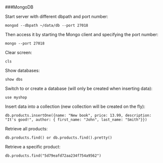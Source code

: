 ###MongoDB

Start server with different dbpath and port number:
```
mongod --dbpath ~/data/db --port 27018
```

Then access it by starting the Mongo client and specifying the port number:
```
mongo --port 27018
```

Clear screen:
```
cls
```

Show databases:
```
show dbs
```

Switch to or create a database (will only be created when inserting data):
```
use myshop
```

Insert data into a collection (new collection will be created on the fly):
```
db.products.insertOne({name: "New book", price: 13.99, description: "It's good!", author: { first_name: "John", last_name: "Smith"}})
```

Retrieve all products:
```
db.products.find() or db.products.find().pretty()
```

Retrieve a specific product:
```
db.products.find("5d79eafd72aa234f754a9562")
```


